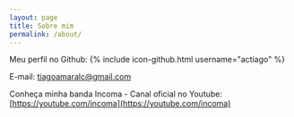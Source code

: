 ```yaml
---
layout: page
title: Sobre mim
permalink: /about/
---
```


Meu perfil no Github:
{% include icon-github.html username="actiago" %}

E-mail: [tiagoamaralc@gmail.com](tiagoamaralc@gmail.com)

Conheça minha banda Incoma - Canal oficial no Youtube: [https://youtube.com/incoma](https://youtube.com/incoma)
